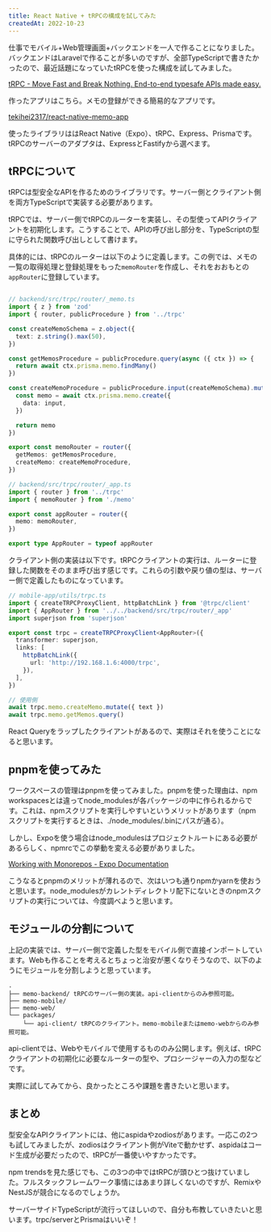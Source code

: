 ```yaml
---
title: React Native + tRPCの構成を試してみた
createdAt: 2022-10-23
---
```


仕事でモバイル+Web管理画面+バックエンドを一人で作ることになりました。バックエンドはLaravelで作ることが多いのですが、全部TypeScriptで書きたかったので、最近話題になっていたtRPCを使った構成を試してみました。

[tRPC - Move Fast and Break Nothing. End-to-end typesafe APIs made easy.](https://trpc.io/)

作ったアプリはこちら。メモの登録ができる簡易的なアプリです。

[tekihei2317/react-native-memo-app](https://github.com/tekihei2317/react-native-memo-app)

使ったライブラリははReact Native（Expo）、tRPC、Express、Prismaです。tRPCのサーバーのアダプタは、ExpressとFastifyから選べます。

## tRPCについて

tRPCは型安全なAPIを作るためのライブラリです。サーバー側とクライアント側を両方TypeScriptで実装する必要があります。

tRPCでは、サーバー側でtRPCのルーターを実装し、その型使ってAPIクライアントを初期化します。こうすることで、APIの呼び出し部分を、TypeScriptの型に守られた関数呼び出しとして書けます。

具体的には、tRPCのルーターは以下のように定義します。この例では、メモの一覧の取得処理と登録処理をもった`memoRouter`を作成し、それをおおもとの`appRouter`に登録しています。

```ts

// backend/src/trpc/router/_memo.ts
import { z } from 'zod'
import { router, publicProcedure } from '../trpc'

const createMemoSchema = z.object({
  text: z.string().max(50),
})

const getMemosProcedure = publicProcedure.query(async ({ ctx }) => {
  return await ctx.prisma.memo.findMany()
})

const createMemoProcedure = publicProcedure.input(createMemoSchema).mutation(async ({ ctx, input }) => {
  const memo = await ctx.prisma.memo.create({
    data: input,
  })

  return memo
})

export const memoRouter = router({
  getMemos: getMemosProcedure,
  createMemo: createMemoProcedure,
})

// backend/src/trpc/router/_app.ts
import { router } from '../trpc'
import { memoRouter } from './memo'

export const appRouter = router({
  memo: memoRouter,
})

export type AppRouter = typeof appRouter
```

クライアント側の実装は以下です。tRPCクライアントの実行は、ルーターに登録した関数をそのまま呼び出す感じです。これらの引数や戻り値の型は、サーバー側で定義したものになっています。

```ts
// mobile-app/utils/trpc.ts
import { createTRPCProxyClient, httpBatchLink } from '@trpc/client'
import { AppRouter } from '../../backend/src/trpc/router/_app'
import superjson from 'superjson'

export const trpc = createTRPCProxyClient<AppRouter>({
  transformer: superjson,
  links: [
    httpBatchLink({
      url: 'http://192.168.1.6:4000/trpc',
    }),
  ],
})

// 使用側
await trpc.memo.createMemo.mutate({ text })
await trpc.memo.getMemos.query()
```

React Queryをラップしたクライアントがあるので、実際はそれを使うことになると思います。

## pnpmを使ってみた

ワークスペースの管理はpnpmを使ってみました。pnpmを使った理由は、npm workspacesとは違ってnode_modulesが各パッケージの中に作られるからです。これは、npmスクリプトを実行しやすいというメリットがあります（npmスクリプトを実行するときは、./node_modules/.binにパスが通る）。

しかし、Expoを使う場合はnode_modulesはプロジェクトルートにある必要があるらしく、npmrcでこの挙動を変える必要がありました。

[Working with Monorepos - Expo Documentation](https://docs.expo.dev/guides/monorepos/)

こうなるとpnpmのメリットが薄れるので、次はいつも通りnpmかyarnを使おうと思います。node_modulesがカレントディレクトリ配下にないときのnpmスクリプトの実行については、今度調べようと思います。

## モジュールの分割について

上記の実装では、サーバー側で定義した型をモバイル側で直接インポートしています。Webも作ることを考えるとちょっと治安が悪くなりそうなので、以下のようにモジュールを分割しようと思っています。

```text
.
├── memo-backend/ tRPCのサーバー側の実装。api-clientからのみ参照可能。
├── memo-mobile/
├── memo-web/
└── packages/
    └── api-client/ tRPCのクライアント。memo-mobileまたはmemo-webからのみ参照可能。
```

api-clientでは、Webやモバイルで使用するもののみ公開します。例えば、tRPCクライアントの初期化に必要なルーターの型や、プロシージャーの入力の型などです。

実際に試してみてから、良かったところや課題を書きたいと思います。

## まとめ

型安全なAPIクライアントには、他にaspidaやzodiosがあります。一応この2つも試してみましたが、zodiosはクライアント側がViteで動かせず、aspidaはコード生成が必要だったので、tRPCが一番使いやすかったです。

npm trendsを見た感じでも、この3つの中ではtRPCが頭ひとつ抜けていました。フルスタックフレームワーク事情にはあまり詳しくないのですが、RemixやNestJSが競合になるのでしょうか。

サーバーサイドTypeScriptが流行ってほしいので、自分も布教していきたいと思います。trpc/serverとPrismaはいいぞ！
